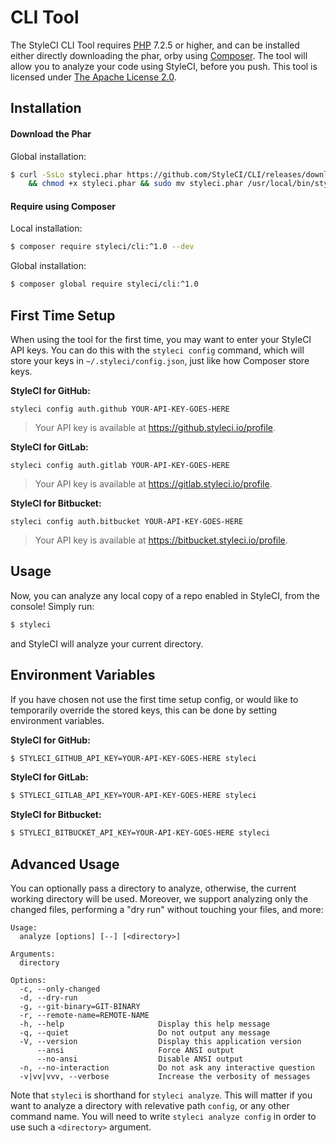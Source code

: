 # CLI Tool

The StyleCI CLI Tool requires [PHP](https://php.net) 7.2.5 or higher, and can be installed either directly downloading the phar, orby using [Composer](https://getcomposer.org/). The tool will allow you to analyze your code using StyleCI, before you push. This tool is licensed under [The Apache License 2.0](https://github.com/StyleCI/CLI/blob/1.0/LICENSE).

<a name="installation"></a>
## Installation

#### Download the Phar

Global installation:

```bash
$ curl -SsLo styleci.phar https://github.com/StyleCI/CLI/releases/download/v1.0.0/styleci.phar \
    && chmod +x styleci.phar && sudo mv styleci.phar /usr/local/bin/styleci
```

#### Require using Composer

Local installation:

```bash
$ composer require styleci/cli:^1.0 --dev
```

Global installation:

```bash
$ composer global require styleci/cli:^1.0
```

## First Time Setup

When using the tool for the first time, you may want to enter your StyleCI API keys. You can do this with the `styleci config` command, which will store your keys in `~/.styleci/config.json`, just like how Composer store keys.

**StyleCI for GitHub:**

```
styleci config auth.github YOUR-API-KEY-GOES-HERE
```

> Your API key is available at https://github.styleci.io/profile.

**StyleCI for GitLab:**

```
styleci config auth.gitlab YOUR-API-KEY-GOES-HERE
```

> Your API key is available at https://gitlab.styleci.io/profile.

**StyleCI for Bitbucket:**

```
styleci config auth.bitbucket YOUR-API-KEY-GOES-HERE
```

> Your API key is available at https://bitbucket.styleci.io/profile.


## Usage

Now, you can analyze any local copy of a repo enabled in StyleCI, from the console! Simply run:

```bash
$ styleci
```

and StyleCI will analyze your current directory.

<a name="configuration"></a>
## Environment Variables

If you have chosen not use the first time setup config, or would like to temporarily override the stored keys, this can be done by setting environment variables.

**StyleCI for GitHub:**

```bash
$ STYLECI_GITHUB_API_KEY=YOUR-API-KEY-GOES-HERE styleci
```

**StyleCI for GitLab:**

```bash
$ STYLECI_GITLAB_API_KEY=YOUR-API-KEY-GOES-HERE styleci
```

**StyleCI for Bitbucket:**

```bash
$ STYLECI_BITBUCKET_API_KEY=YOUR-API-KEY-GOES-HERE styleci
```

<a name="usage"></a>
## Advanced Usage

You can optionally pass a directory to analyze, otherwise, the current working directory will be used. Moreover, we support analyzing only the changed files, performing a "dry run" without touching your files, and more:

```
Usage:
  analyze [options] [--] [<directory>]

Arguments:
  directory

Options:
  -c, --only-changed
  -d, --dry-run
  -g, --git-binary=GIT-BINARY
  -r, --remote-name=REMOTE-NAME
  -h, --help                     Display this help message
  -q, --quiet                    Do not output any message
  -V, --version                  Display this application version
      --ansi                     Force ANSI output
      --no-ansi                  Disable ANSI output
  -n, --no-interaction           Do not ask any interactive question
  -v|vv|vvv, --verbose           Increase the verbosity of messages
```

Note that `styleci` is shorthand for `styleci analyze`. This will matter if you want to analyze a directory with relevative path `config`, or any other command name. You will need to write `styleci analyze config` in order to use such a `<directory>` argument.
